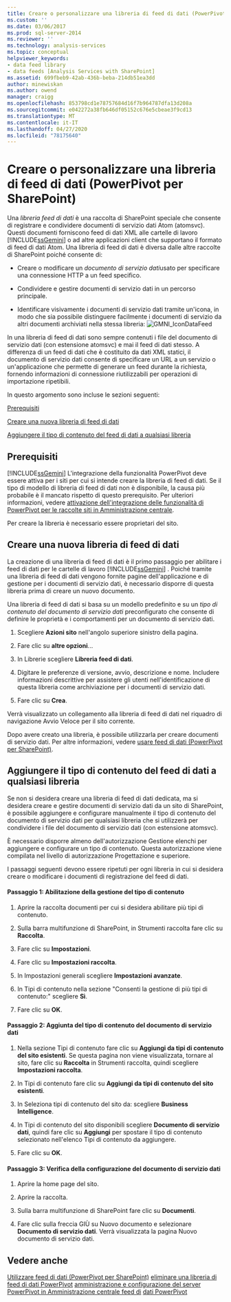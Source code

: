 ```yaml
---
title: Creare o personalizzare una libreria di feed di dati (PowerPivot per SharePoint) | Microsoft Docs
ms.custom: ''
ms.date: 03/06/2017
ms.prod: sql-server-2014
ms.reviewer: ''
ms.technology: analysis-services
ms.topic: conceptual
helpviewer_keywords:
- data feed library
- data feeds [Analysis Services with SharePoint]
ms.assetid: 699fbeb9-42ab-436b-beba-214db51ea3dd
author: minewiskan
ms.author: owend
manager: craigg
ms.openlocfilehash: 853798cd1e78757684d16f7b964787dfa13d208a
ms.sourcegitcommit: e042272a38fb646df05152c676e5cbeae3f9cd13
ms.translationtype: MT
ms.contentlocale: it-IT
ms.lasthandoff: 04/27/2020
ms.locfileid: "78175640"
---
```

# <a name="create-or-customize-a-data-feed-library-powerpivot-for-sharepoint"></a>Creare o personalizzare una libreria di feed di dati (PowerPivot per SharePoint)
  Una *libreria feed di dati* è una raccolta di SharePoint speciale che consente di registrare e condividere documenti di servizio dati Atom (atomsvc). Questi documenti forniscono feed di dati XML alle cartelle di lavoro [!INCLUDE[ssGemini](../../includes/ssgemini-md.md)] o ad altre applicazioni client che supportano il formato di feed di dati Atom. Una libreria di feed di dati è diversa dalle altre raccolte di SharePoint poiché consente di:

-   Creare o modificare un *documento di servizio dati*usato per specificare una connessione HTTP a un feed specifico.

-   Condividere e gestire documenti di servizio dati in un percorso principale.

-   Identificare visivamente i documenti di servizio dati tramite un'icona, in modo che sia possibile distinguere facilmente i documenti di servizio da altri documenti archiviati nella stessa libreria: ![GMNI_IconDataFeed](../media/gmni-icondatafeed.gif "GMNI_IconDataFeed")

 In una libreria di feed di dati sono sempre contenuti i file del documento di servizio dati (con estensione atomsvc) e mai il feed di dati stesso. A differenza di un feed di dati che è costituito da dati XML statici, il documento di servizio dati consente di specificare un URL a un servizio o un'applicazione che permette di generare un feed durante la richiesta, fornendo informazioni di connessione riutilizzabili per operazioni di importazione ripetibili.

 In questo argomento sono incluse le sezioni seguenti:

 [Prerequisiti](#prereq)

 [Creare una nuova libreria di feed di dati](#createlib)

 [Aggiungere il tipo di contenuto del feed di dati a qualsiasi libreria](#addtolib)

##  <a name="prerequisites"></a><a name="prereq"></a> Prerequisiti
 [!INCLUDE[ssGemini](../../includes/ssgemini-md.md)] L'integrazione della funzionalità PowerPivot deve essere attiva per i siti per cui si intende creare la libreria di feed di dati. Se il tipo di modello di libreria di feed di dati non è disponibile, la causa più probabile è il mancato rispetto di questo prerequisito. Per ulteriori informazioni, vedere [attivazione dell'integrazione delle funzionalità di PowerPivot per le raccolte siti in Amministrazione centrale](activate-power-pivot-integration-for-site-collections-in-ca.md).

 Per creare la libreria è necessario essere proprietari del sito.

##  <a name="create-a-new-data-feed-library"></a><a name="createlib"></a>Creare una nuova libreria di feed di dati
 La creazione di una libreria di feed di dati è il primo passaggio per abilitare i feed di dati per le cartelle di lavoro [!INCLUDE[ssGemini](../../includes/ssgemini-md.md)] . Poiché tramite una libreria di feed di dati vengono fornite pagine dell'applicazione e di gestione per i documenti di servizio dati, è necessario disporre di questa libreria prima di creare un nuovo documento.

 Una libreria di feed di dati si basa su un modello predefinito e su un *tipo di contenuto del documento di servizio dati* preconfigurato che consente di definire le proprietà e i comportamenti per un documento di servizio dati.

1.  Scegliere **Azioni sito** nell'angolo superiore sinistro della pagina.

2.  Fare clic su **altre opzioni**...

3.  In Librerie scegliere **Libreria feed di dati**.

4.  Digitare le preferenze di versione, avvio, descrizione e nome. Includere informazioni descrittive per assistere gli utenti nell'identificazione di questa libreria come archiviazione per i documenti di servizio dati.

5.  Fare clic su **Crea**.

 Verrà visualizzato un collegamento alla libreria di feed di dati nel riquadro di navigazione Avvio Veloce per il sito corrente.

 Dopo avere creato una libreria, è possibile utilizzarla per creare documenti di servizio dati. Per altre informazioni, vedere [usare feed di dati &#40;PowerPivot per SharePoint&#41;](use-data-feeds-power-pivot-for-sharepoint.md).

##  <a name="add-the-data-feed-content-type-to-any-library"></a><a name="addtolib"></a>Aggiungere il tipo di contenuto del feed di dati a qualsiasi libreria
 Se non si desidera creare una libreria di feed di dati dedicata, ma si desidera creare e gestire documenti di servizio dati da un sito di SharePoint, è possibile aggiungere e configurare manualmente il tipo di contenuto del documento di servizio dati per qualsiasi libreria che si utilizzerà per condividere i file del documento di servizio dati (con estensione atomsvc).

 È necessario disporre almeno dell'autorizzazione Gestione elenchi per aggiungere e configurare un tipo di contenuto. Questa autorizzazione viene compilata nel livello di autorizzazione Progettazione e superiore.

 I passaggi seguenti devono essere ripetuti per ogni libreria in cui si desidera creare o modificare i documenti di registrazione del feed di dati.

#### <a name="step-1-enable-content-type-management"></a>Passaggio 1: Abilitazione della gestione del tipo di contenuto

1.  Aprire la raccolta documenti per cui si desidera abilitare più tipi di contenuto.

2.  Sulla barra multifunzione di SharePoint, in Strumenti raccolta fare clic su **Raccolta**.

3.  Fare clic su **Impostazioni**.

4.  Fare clic su **Impostazioni raccolta**.

5.  In Impostazioni generali scegliere **Impostazioni avanzate**.

6.  In Tipi di contenuto nella sezione "Consenti la gestione di più tipi di contenuto:" scegliere **Sì**.

7.  Fare clic su **OK**.

#### <a name="step-2-add-the-data-service-document-content-type"></a>Passaggio 2: Aggiunta del tipo di contenuto del documento di servizio dati

1.  Nella sezione Tipi di contenuto fare clic su **Aggiungi da tipi di contenuto del sito esistenti**. Se questa pagina non viene visualizzata, tornare al sito, fare clic su **Raccolta** in Strumenti raccolta, quindi scegliere **Impostazioni raccolta**.

2.  In Tipi di contenuto fare clic su **Aggiungi da tipi di contenuto del sito esistenti**.

3.  In Seleziona tipi di contenuto del sito da: scegliere **Business Intelligence**.

4.  In Tipi di contenuto del sito disponibili scegliere **Documento di servizio dati**, quindi fare clic su **Aggiungi** per spostare il tipo di contenuto selezionato nell'elenco Tipi di contenuto da aggiungere.

5.  Fare clic su **OK**.

#### <a name="step-3-verify-data-service-document-configuration"></a>Passaggio 3: Verifica della configurazione del documento di servizio dati

1.  Aprire la home page del sito.

2.  Aprire la raccolta.

3.  Sulla barra multifunzione di SharePoint fare clic su **Documenti**.

4.  Fare clic sulla freccia GIÙ su Nuovo documento e selezionare **Documento di servizio dati**. Verrà visualizzata la pagina Nuovo documento di servizio dati.

## <a name="see-also"></a>Vedere anche
 [Utilizzare feed di dati &#40;PowerPivot per SharePoint&#41;](use-data-feeds-power-pivot-for-sharepoint.md) [eliminare una libreria di feed di dati PowerPivot](delete-a-power-pivot-data-feed-library.md) [amministrazione e configurazione del server PowerPivot in Amministrazione centrale feed di](power-pivot-server-administration-and-configuration-in-central-administration.md) [dati PowerPivot](power-pivot-data-feeds.md)


